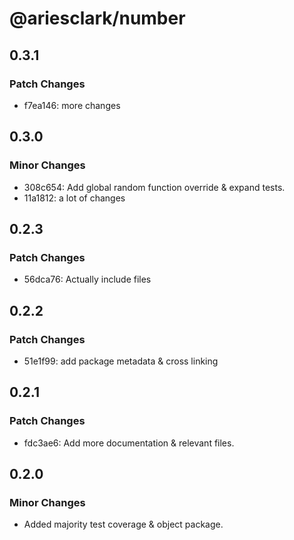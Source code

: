 # @ariesclark/number

## 0.3.1

### Patch Changes

- f7ea146: more changes

## 0.3.0

### Minor Changes

- 308c654: Add global random function override & expand tests.
- 11a1812: a lot of changes

## 0.2.3

### Patch Changes

- 56dca76: Actually include files

## 0.2.2

### Patch Changes

- 51e1f99: add package metadata & cross linking

## 0.2.1

### Patch Changes

- fdc3ae6: Add more documentation & relevant files.

## 0.2.0

### Minor Changes

- Added majority test coverage & object package.
